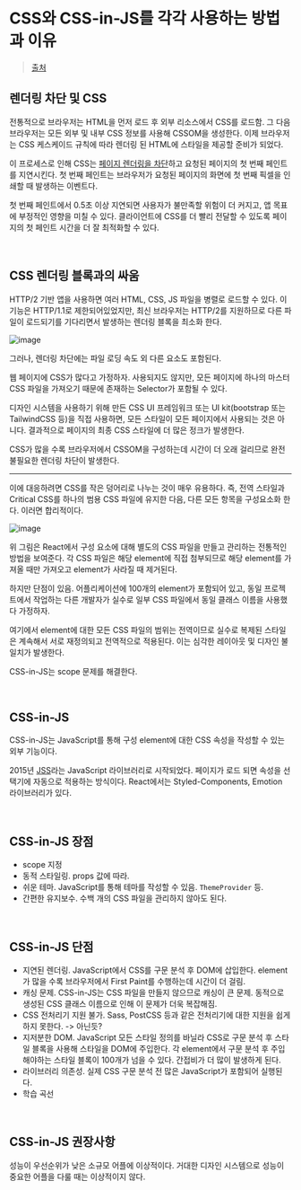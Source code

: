 # CSS와 CSS-in-JS를 각각 사용하는 방법과 이유

> [출처](https://blog.logrocket.com/css-vs-css-in-js/)

## 렌더링 차단 및 CSS

전통적으로 브라우저는 HTML을 먼저 로드 후 외부 리소스에서 CSS를 로드함. 그 다음 브라우저는 모든 외부 및 내부 CSS 정보를 사용해 CSSOM을 생성한다. 이제 브라우저는 CSS 케스케이드 규칙에 따라 렌더링 된 HTML에 스타일을 제공할 준비가 되었다.

이 프로세스로 인해 CSS는 [페이지 렌더링을 차단](https://blog.logrocket.com/9-tricks-eliminate-render-blocking-resources/)하고 요청된 페이지의 첫 번째 페인트를 지연시킨다. 첫 번째 페인트는 브라우저가 요청된 페이지의 화면에 첫 번째 픽셀을 인쇄할 때 발생하는 이벤트다.

첫 번째 페인트에서 0.5초 이상 지연되면 사용자가 불만족할 위험이 더 커지고, 앱 목표에 부정적인 영향을 미칠 수 있다. 클라이언트에 CSS를 더 빨리 전달할 수 있도록 페이지의 첫 페인트 시간을 더 잘 최적화할 수 있다.

<br/>

## CSS 렌더링 블록과의 싸움

HTTP/2 기반 앱을 사용하면 여러 HTML, CSS, JS 파일을 병렬로 로드할 수 있다. 이 기능은 HTTP/1.1로 제한되어있었지만, 최신 브라우저는 HTTP/2를 지원하므로 다른 파일이 로드되기를 기다리면서 발생하는 렌더링 블록을 최소화 한다.

![image](https://github.com/pozafly/TIL/assets/59427983/82a07566-71cd-4bf7-923c-9723d28c7d50)

그러나, 렌더링 차단에는 파일 로딩 속도 외 다른 요소도 포함된다.

웹 페이지에 CSS가 많다고 가정하자. 사용되지도 않지만, 모든 페이지에 하나의 마스터 CSS 파일을 가져오기 때문에 존재하는 Selector가 포함될 수 있다.

디자인 시스템을 사용하기 위해 만든 CSS UI 프레임워크 또는 UI kit(bootstrap 또는 TailwindCSS 등)을 직접 사용하면, 모든 스타일이 모든 페이지에서 사용되는 것은 아니다. 결과적으로 페이지의 최종 CSS 스타일에 더 많은 정크가 발생한다.

CSS가 많을 수록 브라우저에서 CSSOM을 구성하는데 시간이 더 오래 걸리므로 완전 불필요한 렌더링 차단이 발생한다.

---

이에 대응하려면 CSS를 작은 덩어리로 나누는 것이 매우 유용하다. 즉, 전역 스타일과 Critical CSS를 하나의 범용 CSS 파일에 유지한 다음, 다른 모든 항목을 구성요소화 한다. 이러면 합리적이다.

![image](https://github.com/pozafly/TIL/assets/59427983/5c0d29c3-31f4-4ce5-8035-3a17730a5a3c)

위 그림은 React에서 구성 요소에 대해 별도의 CSS 파일을 만들고 관리하는 전통적인 방법을 보여준다. 각 CSS 파일은 해당 element에 직접 첨부되므로 해당 element를 가져올 때만 가져오고 element가 사라질 때 제거된다.

하지만 단점이 있음. 어플리케이션에 100개의 element가 포함되어 있고, 동일 프로젝트에서 작업하는 다른 개발자가 실수로 일부 CSS 파일에서 동일 클래스 이름을 사용했다 가정하자.

여기에서 element에 대한 모든 CSS 파일의 범위는 전역이므로 실수로 복제된 스타일은 계속해서 서로 재정의되고 전역적으로 적용된다. 이는 심각한 레이아웃 및 디자인 불일치가 발생한다.

CSS-in-JS는 scope 문제를 해결한다.

<br/>

## CSS-in-JS

CSS-in-JS는 JavaScript를 통해 구성 element에 대한 CSS 속성을 작성할 수 있는 외부 기능이다.

2015년 [JSS](https://cssinjs.org/?v=v10.10.0)라는 JavaScript 라이브러리로 시작되었다. 페이지가 로드 되면 속성을 선택기에 자동으로 적용하는 방식이다. React에서는 Styled-Components, Emotion 라이브러리가 있다.

<br/>

## CSS-in-JS 장점

- scope 지정
- 동적 스타일링. props 값에 따라.
- 쉬운 테마. JavaScript를 통해 테마를 작성할 수 있음. `ThemeProvider` 등.
- 간편한 유지보수. 수백 개의 CSS 파일을 관리하지 않아도 된다.

<br/>

## CSS-in-JS 단점

- 지연된 렌더링. JavaScript에서 CSS를 구문 분석 후 DOM에 삽입한다. element가 많을 수록 브라우저에서 First Paint를 수행하는데 시간이 더 걸림.
- 캐싱 문제. CSS-in-JS는 CSS 파일을 만들지 않으므로 캐싱이 큰 문제. 동적으로 생성된 CSS 클래스 이름으로 인해 이 문제가 더욱 복잡해짐.
- CSS 전처리기 지원 불가. Sass, PostCSS 등과 같은 전처리기에 대한 지원을 쉽게 하지 못한다. -> 아닌듯?
- 지저분한 DOM. JavaScript 모든 스타일 정의를 바닐라 CSS로 구문 분석 후 스타일 블록을 사용해 스타일을 DOM에 주입한다. 각 element에서 구문 분석 후 주입해야하는 스타일 블록이 100개가 넘을 수 있다. 간접비가 더 많이 발생하게 된다.
- 라이브러리 의존성. 실제 CSS 구문 분석 전 많은 JavaScript가 포함되어 실행된다.
- 학습 곡선

<br/>

## CSS-in-JS 권장사항

성능이 우선순위가 낮은 소규모 어플에 이상적이다. 거대한 디자인 시스템으로 성능이 중요한 어플을 다룰 때는 이상적이지 않다.
